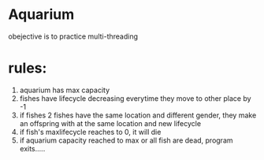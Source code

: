 # Aquarium
 obejective is to practice multi-threading 
# rules:
1. aquarium has max capacity
2. fishes have lifecycle decreasing everytime they move to other place by -1
3. if fishes 2 fishes have the same location and different gender, they make an offspring with at the same location and new lifecycle
4. if fish's maxlifecycle reaches to 0, it will die 
5. if aquarium capacity reached to max or all fish are dead, program exits.....